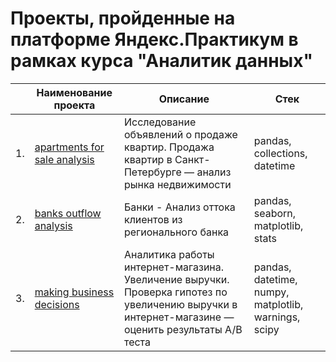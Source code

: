 # Проекты, пройденные на платформе Яндекс.Практикум в рамках курса "Аналитик данных"

|     | Наименование проекта                | Описание                                                     | Стек                                                         |
| ---- | ------------------------------------------------------------ | ------------------------------------------------------------ | ------------------------------------------------------------ |
| 1. | [apartments for sale analysis](https://github.com/YMaksim/yandex_praktikum/tree/main/apartments%20for%20sale%20analysis)       | Исследование объявлений о продаже квартир. Продажа квартир в Санкт-Петербурге — анализ рынка недвижимости | pandas, collections, datetime |
| 2. | [banks outflow analysis](https://github.com/YMaksim/yandex_praktikum/tree/main/banks%20outflow%20analysis)                      | Банки - Анализ оттока клиентов из регионального банка                                                               | pandas, seaborn, matplotlib, stats |
| 3. | [making business decisions](https://github.com/YMaksim/yandex_praktikum/tree/main/making%20business%20decisions)               | Аналитика работы интернет-магазина. Увеличение выручки. Проверка гипотез по увеличению выручки в интернет-магазине — оценить результаты A/B теста | pandas, datetime, numpy, matplotlib, warnings, scipy |




